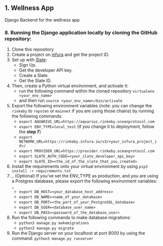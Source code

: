 ## 1. Wellness App
Django Backend for the wellness app

### 8. Running the Django application locally by cloning the GitHub repository:
1. Clone this repository
2. Create a project on [infura](https://infura.io/) and get the project ID.
3. Set up with [Slate](https://slate.host/):
    - Sign Up.
    - Get the developer API key.
    - Create a Slate.
    - Get the Slate ID.
4. Then, create a Python virtual environment, and activate it:
    - run the following command within the cloned repository `virtualenv <your_env_name>`
    - and then run `source <your_env_name>/bin/activate`
5. Export the following environment variables (note: you can change the `rinkeby` to `ropsten` or `mainnet` if you are using those chains) by running the following commands:
    - `export AQUARIUS_URL=https://aquarius.rinkeby.oceanprotocol.com`
    - `export ENV_TYPE=local_test` (if you change it to deployment, follow the **step 7**)
    - `export NETWORK_URL=https://rinkeby.infura.io/v3/<your_infura_project_id>/`
    - `export PROVIDER_URL=https://provider.rinkeby.oceanprotocol.com`
    - `export SLATE_AUTH_CODE=<your_slate_developer_api_key>`
    - `export SLATE_ID=<the_id_of_the_slate_that_you_created>`
6. Install the requirements onto your virtual environment by using `pip3 install -r requirements.txt`
7. _ (Optional) If you’ve set the ENV_TYPE as production, and you are using a Postgres database, please export the following environment variables: _
    - `export DB_HOST=<your_database_host_address>`
    - `export DB_NAME=<name_of_your_database>`
    - `export DB_PORT=<the_port_of_your_PostgreSQL_database>`
    - `export DB_USER=<database_user_name>`
    - `export DB_PASS=<password_of_the_database_user>`
8. Run the following commands to make database migrations:
    - `python3 manage.py makemigrations`
    - `python3 manage.py migrate`
9. Run the Django server on your localhost at port 8000 by using the command: `python3 manage.py runserver`
